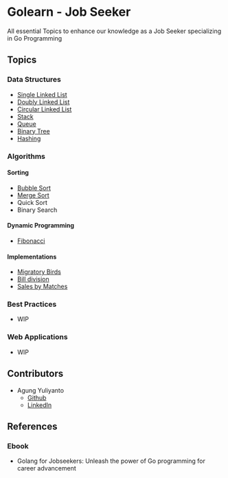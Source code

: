 Golearn - Job Seeker
============================
All essential Topics to enhance our knowledge as a Job Seeker specializing in Go Programming

## Topics

### Data Structures
* [Single Linked List](https://github.com/agung96tm/golearn-jobseeker/tree/main/000-data-structures/000-single-linked-list)
* [Doubly Linked List](https://github.com/agung96tm/golearn-jobseeker/blob/main/000-data-structures/001-doubly-linked-list)
* [Circular Linked List](https://github.com/agung96tm/golearn-jobseeker/blob/main/000-data-structures/002-circular-linked-list)
* [Stack](https://github.com/agung96tm/golearn-jobseeker/blob/main/000-data-structures/003-stack)
* [Queue](https://github.com/agung96tm/golearn-jobseeker/blob/main/000-data-structures/004-queue)
* [Binary Tree](https://github.com/agung96tm/golearn-jobseeker/blob/main/000-data-structures/005-binary-tree)
* [Hashing](https://github.com/agung96tm/golearn-jobseeker/blob/main/000-data-structures/006-hashing)

### Algorithms

#### Sorting
* [Bubble Sort](https://github.com/agung96tm/golearn-jobseeker/blob/main/001-algorithms/000-sorts/000-bubble-sort)
* [Merge Sort](https://github.com/agung96tm/golearn-jobseeker/blob/main/001-algorithms/000-sorts/001-merge-sort)
* Quick Sort
* Binary Search

#### Dynamic Programming
* [Fibonacci](https://github.com/agung96tm/golearn-jobseeker/blob/main/001-algorithms/001-dynamic-programming/000-fibonacci)

#### Implementations
* [Migratory Birds](https://github.com/agung96tm/golearn-jobseeker/blob/main/001-algorithms/002-implementation/000000-migratory-birds)
* [Bill division](https://github.com/agung96tm/golearn-jobseeker/blob/main/001-algorithms/002-implementation/000001-bill-division)
* [Sales by Matches](https://github.com/agung96tm/golearn-jobseeker/blob/main/001-algorithms/002-implementation/000002-sales-by-matches)


### Best Practices
* WIP


### Web Applications
* WIP

## Contributors
* Agung Yuliyanto
  * [Github](https://github.com/agung96tm) 
  * [LinkedIn](https://www.linkedin.com/in/agung96tm/)


## References

### Ebook
* Golang for Jobseekers: Unleash the power of Go programming for career advancement 
